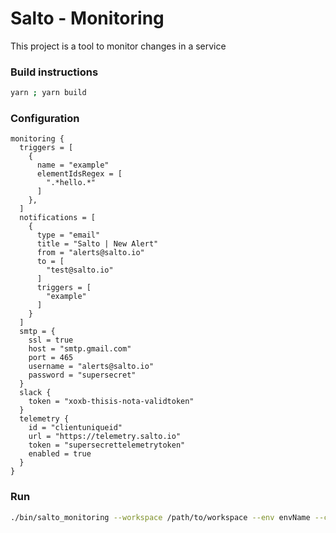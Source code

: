 # Salto - Monitoring

This project is a tool to monitor changes in a service

### Build instructions

```bash
yarn ; yarn build
```

### Configuration

```hcl
monitoring {
  triggers = [
    {
      name = "example"
      elementIdsRegex = [
      	".*hello.*"
      ]
    },
  ]
  notifications = [
  	{
  	  type = "email"
  	  title = "Salto | New Alert"
  	  from = "alerts@salto.io"
  	  to = [
  	  	"test@salto.io"
  	  ]
  	  triggers = [
  	  	"example"
  	  ]
  	}
  ]
  smtp = {
  	ssl = true
  	host = "smtp.gmail.com"
  	port = 465
  	username = "alerts@salto.io"
  	password = "supersecret"
  }
  slack {
    token = "xoxb-thisis-nota-validtoken"
  }
  telemetry {
    id = "clientuniqueid"
    url = "https://telemetry.salto.io"
    token = "supersecrettelemetrytoken"
    enabled = true
  }
}
```

### Run

```bash
./bin/salto_monitoring --workspace /path/to/workspace --env envName --config /path/to/config.nacl
```
